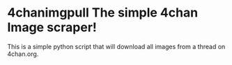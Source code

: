 # 4chanimgpull The simple 4chan Image scraper!
This is a simple python script that will download all images from a thread on 4chan.org.
